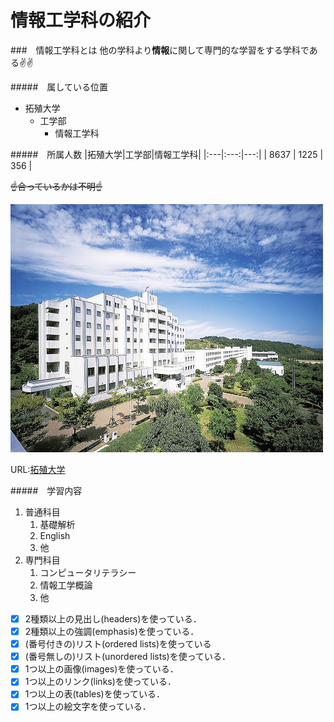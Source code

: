 # 情報工学科の紹介
<!-- Markdown記法を使って学科の紹介ページを作る -->

###　情報工学科とは
他の学科より**情報**に関して専門的な学習をする学科である:v::v:

#####　属している位置
- 拓殖大学
  - 工学部
    - 情報工学科

#####　所属人数
|拓殖大学|工学部|情報工学科|
|:---|:---:|---:|
| 8637 | 1225 | 356 |

~~:point_up:合っているかは不明:point_up:~~

![Takushoku University](hachioji.jpg "八王子国際キャンパス")

URL:[拓殖大学](http://www.takushoku-u.ac.jp "Takushoku University")

#####　学習内容

1. 普通科目
   1. 基礎解析
   1. English
   1. 他
1. 専門科目
   1. コンピュータリテラシー
   1. 情報工学概論
   1. 他


<!-- この部分より上に記述を追加して下のチェックボックスで確認する -->
- [x] 2種類以上の見出し(headers)を使っている．
- [x] 2種類以上の強調(emphasis)を使っている．
- [x] (番号付きの)リスト(ordered lists)を使っている
- [x] (番号無しの)リスト(unordered lists)を使っている．
- [x] 1つ以上の画像(images)を使っている．
- [x] 1つ以上のリンク(links)を使っている．
- [x] 1つ以上の表(tables)を使っている．
- [x] 1つ以上の絵文字を使っている．
